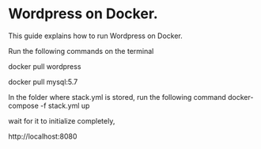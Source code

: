 # Wordpress on Docker. 

This guide explains how to run Wordpress on Docker. 

Run the following commands on the terminal

docker pull wordpress

docker pull mysql:5.7

In the folder where stack.yml is stored, run the following command
docker-compose -f stack.yml up


wait for it to initialize completely, 

 http://localhost:8080

